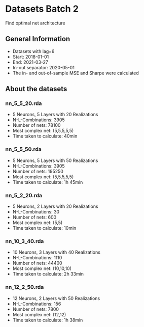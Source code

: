 # Datasets Batch 2

Find optimal net architecture

## General Information
- Datasets with lag=6
- Start: 2018-01-01
- End: 2021-03-27
- In-out separator: 2020-05-01
- The in- and out-of-sample MSE and Sharpe were calculated


## About the datasets
### nn_5_5_20.rda
- 5 Neurons, 5 Layers with 20 Realizations
- N-L-Combinations: 3905
- Number of nets: 78100
- Most complex net: (5,5,5,5,5)
- Time taken to calculate: 40min

### nn_5_5_50.rda
- 5 Neurons, 5 Layers with 50 Realizations
- N-L-Combinations: 3905
- Number of nets: 195250
- Most complex net: (5,5,5,5,5)
- Time taken to calculate: 1h 45min

### nn_5_2_20.rda
- 5 Neurons, 2 Layers with 20 Realizations
- N-L-Combinations: 30
- Number of nets: 600
- Most complex net: (5,5)
- Time taken to calculate: 10min

### nn_10_3_40.rda
- 10 Neurons, 3 Layers with 40 Realizations
- N-L-Combinations: 1110
- Number of nets: 44400
- Most complex net: (10,10,10)
- Time taken to calculate: 2h 33min

### nn_12_2_50.rda
- 12 Neurons, 2 Layers with 50 Realizations
- N-L-Combinations: 156
- Number of nets: 7800
- Most complex net: (12,12)
- Time taken to calculate: 1h 38min
